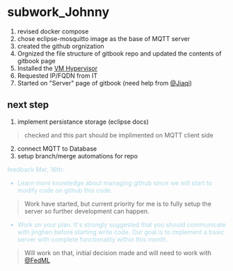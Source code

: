 # subwork\_Johnny
  1. revised docker compose
  2. chose eclipse-mosquitto image as the base of MQTT server
  3. created the github orgnization
  4. Orgnized the file structure of gitbook repo and updated the contents of gitbook page
  5. Installed the [VM Hypervisor](../Server/Server_Provisioning.md)
  6. Requested IP/FQDN from IT
  7. Started on "Server" page of gitbook (need help from [@Jiaqi](https://github.com/luuvy757))
## next step
  1. implement persistance storage (eclipse docs)
  > checked and this part should be implimented on MQTT client side
  2. connect MQTT to Database
  3. setup branch/merge automations for repo

<font color="lightblue">feedback Mar, 16th:
- Learn more knowledge about managing github since we will start to modify code on github this code. 
> Work have started, but current priority for me is to fully setup the server so further development can happen.
- Work on your plan. It's strongly suggested that you should communicate with jinghen before starting write code. Our goal is to implement a basic server with complete functionality within this month.
> Will work on that, initial decision made and will need to work with [@FedML](https://github.com/orgs/FedCampus/teams/fedml)
</font>